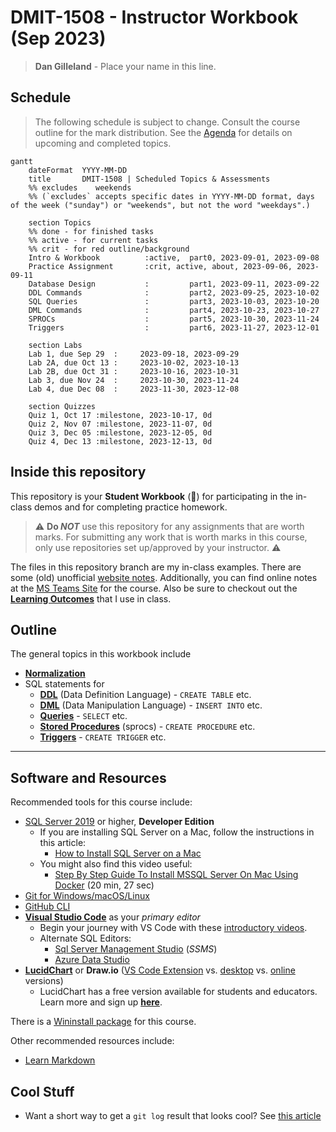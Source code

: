 # DMIT-1508 - **Instructor Workbook** (Sep 2023)

> **Dan Gilleland** - Place your name in this line.

## Schedule
 
> The following schedule is subject to change. Consult the course outline for the mark distribution. See the [Agenda](./Agenda.md) for details on upcoming and completed topics.

```mermaid
gantt
    dateFormat  YYYY-MM-DD
    title       DMIT-1508 | Scheduled Topics & Assessments
    %% excludes    weekends
    %% (`excludes` accepts specific dates in YYYY-MM-DD format, days of the week ("sunday") or "weekends", but not the word "weekdays".)

    section Topics
    %% done - for finished tasks
    %% active - for current tasks
    %% crit - for red outline/background
    Intro & Workbook          :active,  part0, 2023-09-01, 2023-09-08
    Practice Assignment       :crit, active, about, 2023-09-06, 2023-09-11
    Database Design           :         part1, 2023-09-11, 2023-09-22
    DDL Commands              :         part2, 2023-09-25, 2023-10-02
    SQL Queries               :         part3, 2023-10-03, 2023-10-20
    DML Commands              :         part4, 2023-10-23, 2023-10-27
    SPROCs                    :         part5, 2023-10-30, 2023-11-24
    Triggers                  :         part6, 2023-11-27, 2023-12-01

    section Labs
    Lab 1, due Sep 29  :     2023-09-18, 2023-09-29
    Lab 2A, due Oct 13 :     2023-10-02, 2023-10-13
    Lab 2B, due Oct 31 :     2023-10-16, 2023-10-31
    Lab 3, due Nov 24  :     2023-10-30, 2023-11-24
    Lab 4, due Dec 08  :     2023-11-30, 2023-12-08

    section Quizzes
    Quiz 1, Oct 17 :milestone, 2023-10-17, 0d
    Quiz 2, Nov 07 :milestone, 2023-11-07, 0d
    Quiz 3, Dec 05 :milestone, 2023-12-05, 0d
    Quiz 4, Dec 13 :milestone, 2023-12-13, 0d
```

## Inside this repository

This repository is your **Student Workbook** (:notebook:) for participating in the in-class demos and for completing practice homework.

> :warning: **Do *NOT*** use this repository for any assignments that are worth marks. For submitting any work that is worth marks in this course, only use repositories set up/approved by your instructor. :warning:

The files in this repository branch are my in-class examples. There are some (old) unofficial [website notes](https://dmit-1508.github.io). Additionally, you can find online notes at the [MS Teams Site](https://www.microsoft.com/en-ca/microsoft-teams/log-in) for the course. Also be sure to checkout out the [**Learning Outcomes**](./Docs/logs/ReadMe.md) that I use in class.

## Outline

The general topics in this workbook include

- [**Normalization**](Design/)
- SQL statements for 
  - [**DDL**](DDL/) (Data Definition Language) - `CREATE TABLE` etc.
  - [**DML**](DML/) (Data Manipulation Language) - `INSERT INTO` etc.
  - [**Queries**](SQL/) - `SELECT` etc.
  - [**Stored Procedures**](SPROCS/) (sprocs) - `CREATE PROCEDURE` etc.
  - [**Triggers**](Triggers/) - `CREATE TRIGGER` etc.

----

## Software and Resources

Recommended tools for this course include:

- [SQL Server 2019](https://www.microsoft.com/en-us/sql-server/sql-server-downloads) or higher, **Developer Edition**
  - If you are installing SQL Server on a Mac, follow the instructions in this article:
    - [How to Install SQL Server on a Mac](https://database.guide/how-to-install-sql-server-on-a-mac/)
  - You might also find this video useful:
    - [Step By Step Guide To Install MSSQL Server On Mac Using Docker](https://youtu.be/BVNWRYPv78o) (20 min, 27 sec)
- [Git for Windows/macOS/Linux](https://git-scm.com/downloads)
- [GitHub CLI](https://cli.github.com/)
- [**Visual Studio Code**](https://code.visualstudio.com) as your *primary editor*
  - Begin your journey with VS Code with these [introductory videos](https://code.visualstudio.com/docs/introvideos/overview).
  - Alternate SQL Editors:
    - [Sql Server Management Studio](https://docs.microsoft.com/en-us/sql/ssms/download-sql-server-management-studio-ssms?view=sql-server-ver15#download-ssms) (*SSMS*)
    - [Azure Data Studio](https://docs.microsoft.com/en-us/sql/azure-data-studio/download-azure-data-studio)
- [**LucidChart**](https://www.lucidchart.com/pages/) or **Draw.io** ([VS Code Extension](https://marketplace.visualstudio.com/items?itemName=hediet.vscode-drawio) vs. [desktop](https://about.draw.io/integrations/#integrations_offline) vs. [online](https://draw.io) versions)
  - LucidChart has a free version available for students and educators. Learn more and sign up [**here**](https://www.lucidchart.com/pages/usecase/education).

There is a [Wininstall package](https://winstall.app/packs/6UXIuqRuh) for this course.

Other recommended resources include:

- [Learn Markdown](https://commonmark.org/help/)

## Cool Stuff

- Want a short way to get a `git log` result that looks cool? See [this article](https://coderwall.com/p/euwpig/a-better-git-log)

